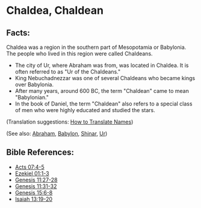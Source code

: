# Chaldea, Chaldean #

## Facts: ##

Chaldea was a region in the southern part of Mesopotamia or Babylonia. The people who lived in this region were called Chaldeans.

* The city of Ur, where Abraham was from, was located in Chaldea. It is often referred to as "Ur of the Chaldeans."
* King Nebuchadnezzar was one of several Chaldeans who became kings over Babylonia.
* After many years, around 600 BC, the term "Chaldean" came to mean "Babylonian."
* In the book of Daniel, the term "Chaldean" also refers to a special class of men who were highly educated and studied the stars.

(Translation suggestions: [How to Translate Names](en/ta-vol1/translate/man/translate-names))

(See also: [Abraham](../other/abraham.md), [Babylon](../other/babylon.md), [Shinar](../other/shinar.md), [Ur](../other/ur.md))

## Bible References: ##

* [Acts 07:4-5](en/tn/act/help/07/04)
* [Ezekiel 01:1-3](en/tn/ezk/help/01/01)
* [Genesis 11:27-28](en/tn/gen/help/11/27)
* [Genesis 11:31-32](en/tn/gen/help/11/31)
* [Genesis 15:6-8](en/tn/gen/help/15/06)
* [Isaiah 13:19-20](en/tn/isa/help/13/19)
